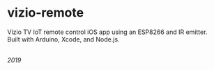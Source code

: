 # vizio-remote
Vizio TV IoT remote control iOS app using an ESP8266 and IR emitter.  
Built with Arduino, Xcode, and Node.js.  




&nbsp;  
*2019*
